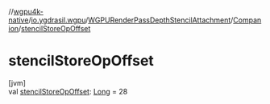 //[wgpu4k-native](../../../../index.md)/[io.ygdrasil.wgpu](../../index.md)/[WGPURenderPassDepthStencilAttachment](../index.md)/[Companion](index.md)/[stencilStoreOpOffset](stencil-store-op-offset.md)

# stencilStoreOpOffset

[jvm]\
val [stencilStoreOpOffset](stencil-store-op-offset.md): [Long](https://kotlinlang.org/api/core/kotlin-stdlib/kotlin/-long/index.html) = 28